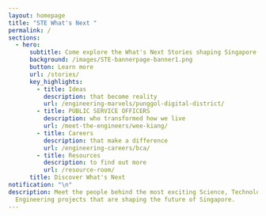```yaml
---
layout: homepage
title: "STE What's Next "
permalink: /
sections:
  - hero:
      subtitle: Come explore the What's Next Stories shaping Singapore
      background: /images/STE-bannerpage-banner1.png
      button: Learn more
      url: /stories/
      key_highlights:
        - title: Ideas
          description: that become reality
          url: /engineering-marvels/punggol-digital-district/
        - title: PUBLIC SERVICE OFFICERS
          description: who transformed how we live
          url: /meet-the-engineers/wee-kiang/
        - title: Careers
          description: that make a difference
          url: /engineering-careers/bca/
        - title: Resources
          description: to find out more
          url: /resource-room/
      title: Discover What's Next
notification: "\n"
description: Meet the people behind the most exciting Science, Technology and
  Engineering projects that are shaping the future of Singapore.
---
```

